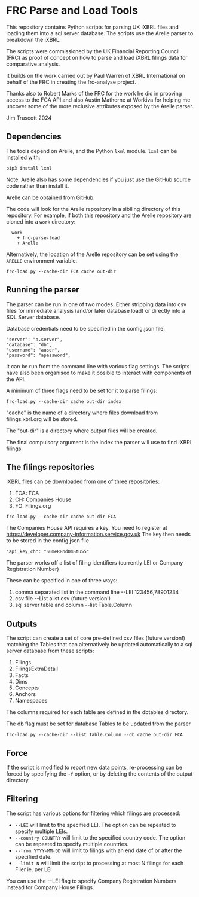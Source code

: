 # FRC Parse and Load Tools

This repository contains Python scripts for parsing UK iXBRL files and loading
them into a sql server database. The scripts use the Arelle parser to breakdown the iXBRL.

The scripts were commissioned by the UK Financial Reporting Council (FRC) as proof of concept on
how to parse and load iXBRL filings data for comparative analysis.

It builds on the work carried out by Paul Warren of XBRL International on behalf of
the FRC in creating the frc-analyse project.

Thanks also to Robert Marks of the FRC for the work he did in prooving access to the FCA API
and also Austin Matherne at Workiva for helping me uncover some of the more reclusive attributes
exposed by the Arelle parser.

Jim Truscott 2024

## Dependencies

The tools depend on Arelle, and the Python `lxml` module.  `lxml` can
be installed with:

```
pip3 install lxml
```

Note: Arelle also has some dependencies if you just use the GitHub source code rather than install it.

Arelle can be obtained from [GitHub](https://github.com/Arelle/Arelle).

The code will look for the Arelle repository in a sibiling directory of this
repository.  For example, if both this repository and the Arelle repository are
cloned into a `work` directory:

```
  work
    + frc-parse-load
    + Arelle
```

Alternatively, the location of the Arelle repository can be set using the
`ARELLE` environment variable.

```
frc-load.py --cache-dir FCA cache out-dir
```

## Running the parser

The parser can be run in one of two modes. Either stripping data into csv files for
immediate analysis (and/or later database load) or directly into a SQL Server database.

Database credentials need to be specified in the config.json file.

```
"server": "a.server",
"database": "db",
"username": "auser",
"password": "apassword",
```

It can be run from the command line with various flag settings. The scripts have also
been organised to make it posible to interact with components of the API.

A minimum of three flags need to be set for it to parse filings:

```
frc-load.py --cache-dir cache out-dir index
```

"cache" is the name of a directory where files download from filings.xbrl.org will be stored.

The "out-dir" is a directory where output files will be created.

The final compulsory argument is the index the parser will use to find iXBRL filings


## The filings repositories

iXBRL files can be downloaded from one of three repositories:

1. FCA: FCA
2. CH: Companies House
3. FO: Filings.org

```
frc-load.py --cache-dir cache out-dir FCA
```

The Companies House API requires a key. You need to register at <https://developer.company-information.service.gov.uk>
The key then needs to be stored in the config.json file

```
"api_key_ch": "S0meR8nd0mStu55"
```

The parser works off a list of filing identifiers (currently LEI or Company Registration Number)

These can be specified in one of three ways:

1. comma separated list in the command line --LEI 123456,78901234
2. csv file --List alist.csv (future version!)
3. sql server table and column --list Table.Column


## Outputs

The script can create a set of core pre-defined csv files (future version!) matching the Tables 
that can alternatively be updated automatically to a sql server database from these scripts:

1. Filings
2. FilingsExtraDetail
3. Facts
4. Dims
5. Concepts
6. Anchors
7. Namespaces

The columns required for each table are defined in the dbtables directory.

The db flag must be set for database Tables to be updated from the parser

```
frc-load.py --cache-dir --list Table.Column --db cache out-dir FCA
```

## Force

If the script is modified to report new data points, re-processing can be
forced by specifying the `-f` option, or by deleting the contents of the output
directory.


## Filtering

The script has various options for filtering which filings are processed:

* `--LEI` will limit to the specified LEI.  The option can be repeated to specify multiple LEIs.
* `--country COUNTRY` will limit to the specified country code.  The option can be repeated to specify multiple countries.
* `--from YYYY-MM-DD` will limit to filings with an end date of or after the specified date.
* `--limit N` will limit the script to processing at most N filings for each Filer ie. per LEI 

You can use the --LEI flag to specify Company Registration Numbers instead for Company House Filings.

